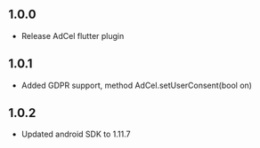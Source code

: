 ## 1.0.0

* Release AdCel flutter plugin

## 1.0.1

* Added GDPR support, method AdCel.setUserConsent(bool on)

## 1.0.2

* Updated android SDK to 1.11.7

